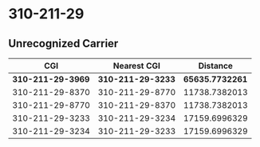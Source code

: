 # 310-211-29
## Unrecognized Carrier


| CGI | Nearest CGI | Distance |
|-----|-------------|----------|
| **310-211-29-3969** | **310-211-29-3233** | **65635.7732261** |
| 310-211-29-8370 | 310-211-29-8770 | 11738.7382013 |
| 310-211-29-8770 | 310-211-29-8370 | 11738.7382013 |
| 310-211-29-3233 | 310-211-29-3234 | 17159.6996329 |
| 310-211-29-3234 | 310-211-29-3233 | 17159.6996329 |
